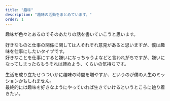 ```yaml
---
title: "趣味"
description: "趣味の活動をまとめています。"
order: 1
---
```


趣味が色々とあるのでそのあたりの話を書いていこうと思います。

好きなものと仕事の関係に関しては人それぞれ意見があると思いますが、僕は趣味を仕事にしたいタイプです。  
好きなことを仕事にすると嫌いになっちゃうよなどと言われがちですが、嫌いになってしまったらもうそれは諦めよう、くらいの気持ちです。

生活を成り立たせつついかに趣味の時間を増やすか、というのが僕の人生のミッションかもしれません。  
最終的には趣味を好きなようにやっていれば生きていけるというところに辿り着きたい。
